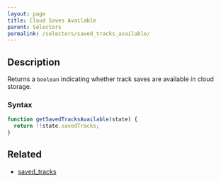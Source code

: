 ```yaml
---
layout: page
title: Cloud Saves Available
parent: Selectors
permalink: /selectors/saved_tracks_available/
---
```


## Description

Returns a `boolean` indicating whether track saves are available in cloud storage.

### Syntax

```js
function getSavedTracksAvailable(state) {
  return !!state.savedTracks;
}
```

## Related

- [saved_tracks](./saved_tracks.md)
